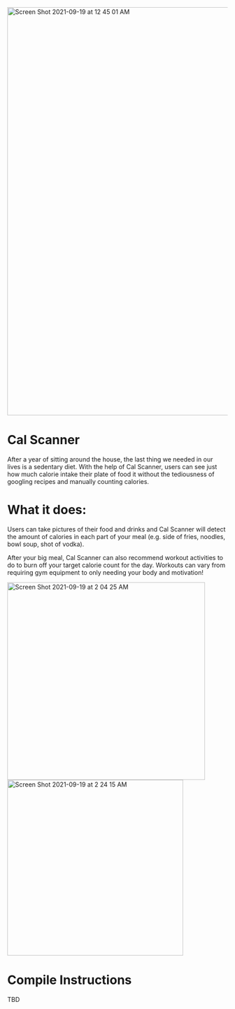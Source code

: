 <img width="934" alt="Screen Shot 2021-09-19 at 12 45 01 AM" src="https://user-images.githubusercontent.com/69412310/133932952-3388a401-6ebb-4dcb-89d8-18dc9e218a13.png">

# Cal Scanner
After a year of sitting around the house, the last thing we needed in our lives is a sedentary diet. With the help of Cal Scanner, users can see just how much calorie intake their plate of food it without the tediousness of googling recipes and manually counting calories.

# What it does:
Users can take pictures of their food and drinks and Cal Scanner will detect the amount of calories in each part of your meal (e.g. side of fries, noodles, bowl soup, shot of vodka).

After your big meal, Cal Scanner can also recommend workout activities to do to burn off your target calorie count for the day. Workouts can vary from requiring gym equipment to only needing your body and motivation!

<img width="452" alt="Screen Shot 2021-09-19 at 2 04 25 AM" src="https://user-images.githubusercontent.com/69412310/133932967-9f111028-f4d2-4efa-b244-958e1689cc21.png">

<img width="402" alt="Screen Shot 2021-09-19 at 2 24 15 AM" src="https://user-images.githubusercontent.com/69412310/133932971-a69f1906-03eb-45be-b84d-2cdb9a2c8260.png">

# Compile Instructions
TBD
